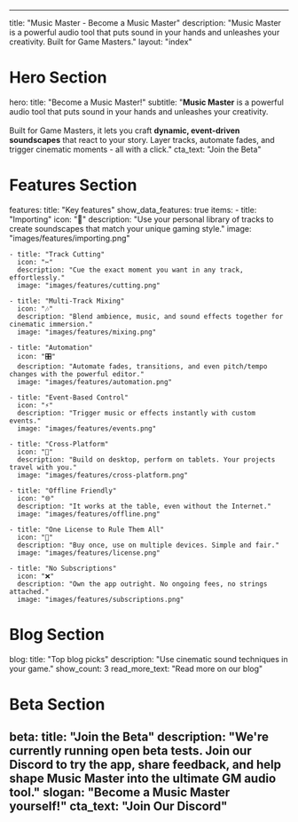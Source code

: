 ﻿---
title: "Music Master - Become a Music Master"
description: "Music Master is a powerful audio tool that puts sound in your hands and unleashes your creativity. Built for Game Masters."
layout: "index"

# Hero Section
hero:
  title: "Become a Music Master!"
  subtitle: "**Music Master** is a powerful audio tool that puts sound in your hands and unleashes your creativity.<br/><br/>Built for Game Masters, it lets you craft **dynamic, event-driven soundscapes** that react to your story. Layer tracks, automate fades, and trigger cinematic moments - all with a click."
  cta_text: "Join the Beta"  

# Features Section
features:
  title: "Key features"
  show_data_features: true
  items:
    - title: "Importing"
      icon: "📁"
      description: "Use your personal library of tracks to create soundscapes that match your unique gaming style."
      image: "images/features/importing.png"
    
    - title: "Track Cutting"
      icon: "✂️"
      description: "Cue the exact moment you want in any track, effortlessly."
      image: "images/features/cutting.png"
    
    - title: "Multi-Track Mixing"
      icon: "🎶"
      description: "Blend ambience, music, and sound effects together for cinematic immersion."
      image: "images/features/mixing.png"
    
    - title: "Automation"
      icon: "🎛️"
      description: "Automate fades, transitions, and even pitch/tempo changes with the powerful editor."
      image: "images/features/automation.png"
    
    - title: "Event-Based Control"
      icon: "⚡"
      description: "Trigger music or effects instantly with custom events."
      image: "images/features/events.png"
    
    - title: "Cross-Platform"
      icon: "📱"
      description: "Build on desktop, perform on tablets. Your projects travel with you."
      image: "images/features/cross-platform.png"
    
    - title: "Offline Friendly"
      icon: "🌐"
      description: "It works at the table, even without the Internet."
      image: "images/features/offline.png"
    
    - title: "One License to Rule Them All"
      icon: "💍"
      description: "Buy once, use on multiple devices. Simple and fair."
      image: "images/features/license.png"
    
    - title: "No Subscriptions"
      icon: "❌"
      description: "Own the app outright. No ongoing fees, no strings attached."
      image: "images/features/subscriptions.png"

# Blog Section
blog:
  title: "Top blog picks"
  description: "Use cinematic sound techniques in your game."
  show_count: 3
  read_more_text: "Read more on our blog"

# Beta Section
beta:
  title: "Join the Beta"
  description: "We're currently running open beta tests. Join our Discord to try the app, share feedback, and help shape Music Master into the ultimate GM audio tool."
  slogan: "Become a Music Master yourself!"
  cta_text: "Join Our Discord"  
------